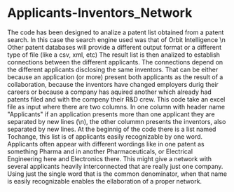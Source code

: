 # Applicants-Inventors_Network

The code has been designed to analize a patent list obtained from a patent search. In this case the search engine used was that of Orbit Intelligence \n
Other patent databases will provide a different output format or a different type of file (like a csv, xml, etc)
The result list is then analized to establish connections between the different applicants. The connections depend on the different applicants disclosing the same inventors.
That can be either because an application (or more) present both applicants as the result of a collaboration, because the inventors have changed employers durig their careers or because a company has aquired another which already had patents filed and with the compeny their R&D crew. 
This code take an excel file as input where there are two columns. In one column with header name "Applicants" if an application presents more than one applicant they are separated by new lines (\n), the other colummn presents the inventors, also separated by new lines.
At the beginnig of the code there is a list named Tochange, this list is of applicants easily recognizable by one word. Applicants often appear with different wordings like in one patent as something Pharma and in another Pharmaceuticals, or Electrical Engineering here and Electronics there. This might give a network with several applicants heavily interconnected that are really just one company. Using just the single word that is the common denominator, when that name is easily recognizable enables the ellaboration of a proper network.
